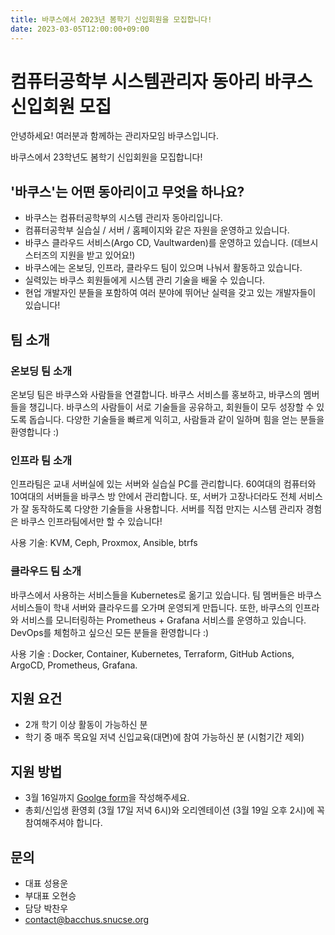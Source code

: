 ```yaml
---
title: 바쿠스에서 2023년 봄학기 신입회원을 모집합니다!
date: 2023-03-05T12:00:00+09:00
---
```


# 컴퓨터공학부 시스템관리자 동아리 바쿠스 신입회원 모집

안녕하세요! 여러분과 함께하는 관리자모임 바쿠스입니다.

바쿠스에서 23학년도 봄학기 신입회원을 모집합니다!

## '바쿠스'는 어떤 동아리이고 무엇을 하나요?

- 바쿠스는 컴퓨터공학부의 시스템 관리자 동아리입니다.
- 컴퓨터공학부 실습실 / 서버 / 홈페이지와 같은 자원을 운영하고 있습니다.
- 바쿠스 클라우드 서비스(Argo CD, Vaultwarden)를 운영하고 있습니다. (데브시스터즈의 지원을 받고 있어요!)
- 바쿠스에는 온보딩, 인프라, 클라우드 팀이 있으며 나눠서 활동하고 있습니다.
- 실력있는 바쿠스 회원들에게 시스템 관리 기술을 배울 수 있습니다.
- 현업 개발자인 분들을 포함하여 여러 분야에 뛰어난 실력을 갖고 있는 개발자들이 있습니다!

## 팀 소개

### 온보딩 팀 소개

온보딩 팀은 바쿠스와 사람들을 연결합니다. 바쿠스 서비스를 홍보하고, 바쿠스의 멤버들을 챙깁니다. 바쿠스의 사람들이 서로 기술들을 공유하고, 회원들이 모두 성장할 수 있도록 돕습니다. 다양한 기술들을 빠르게 익히고, 사람들과 같이 일하며 힘을 얻는 분들을 환영합니다 :)

### 인프라 팀 소개

인프라팀은 교내 서버실에 있는 서버와 실습실 PC를 관리합니다. 60여대의 컴퓨터와 10여대의 서버들을 바쿠스 방 안에서 관리합니다. 또, 서버가 고장나더라도 전체 서비스가 잘 동작하도록 다양한 기술들을 사용합니다. 서버를 직접 만지는 시스템 관리자 경험은 바쿠스 인프라팀에서만 할 수 있습니다!

사용 기술: KVM, Ceph, Proxmox, Ansible, btrfs

### 클라우드 팀 소개

바쿠스에서 사용하는 서비스들을 Kubernetes로 옮기고 있습니다. 팀 멤버들은 바쿠스 서비스들이 학내 서버와 클라우드를 오가며 운영되게 만듭니다. 또한, 바쿠스의 인프라와 서비스를 모니터링하는 Prometheus + Grafana 서비스를 운영하고 있습니다. DevOps를 체험하고 싶으신 모든 분들을 환영합니다 :)

사용 기술 : Docker, Container, Kubernetes, Terraform, GitHub Actions, ArgoCD, Prometheus, Grafana.

## 지원 요건

- 2개 학기 이상 활동이 가능하신 분
- 학기 중 매주 목요일 저녁 신입교육(대면)에 참여 가능하신 분 (시험기간 제외)

## 지원 방법

- 3월 16일까지 [Goolge form](https://forms.gle/wjcTLEy2ps6PggT47)을 작성해주세요.
- 총회/신입생 환영회 (3월 17일 저녁 6시)와 오리엔테이션 (3월 19일 오후 2시)에 꼭 참여해주셔야 합니다.

## 문의

- 대표 성용운
- 부대표 오현승
- 담당 박찬우
- contact@bacchus.snucse.org
